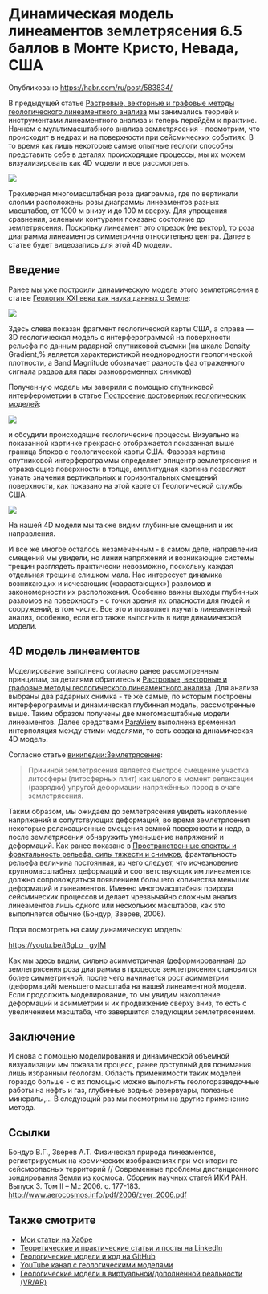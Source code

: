 # Динамическая модель линеаментов землетрясения 6.5 баллов в Монте Кристо, Невада, США

Опубликовано https://habr.com/ru/post/583834/

В предыдущей статье [Растровые, векторные и графовые методы геологического линеаментного анализа](https://habr.com/ru/post/567428/) мы занимались теорией и инструментами линеаментного анализа и теперь перейдём к практике. Начнем с мультимасштабного анализа землетрясения - посмотрим, что происходит в недрах и на поверхности при сейсмических событиях. В то время как лишь некоторые самые опытные геологи способны представить себе в деталях происходящие процессы, мы их можем визуализировать как 4D модели и все рассмотреть.

![](https://habrastorage.org/webt/86/4w/zi/864wzi7ri29ftlplu3jlkmp84yo.jpeg)

Трехмерная многомасштабная роза диаграмма, где по вертикали слоями расположены розы диаграммы линеаментов разных масштабов, от 1000 м внизу и до 100 м вверху. Для упрощения сравнения, зелеными контурами показано состояние до землетрясения. Поскольку линеамент это отрезок (не вектор), то роза диаграмма линеаментов симметрична относительно центра. Далее в статье будет видеозапись для этой 4D модели.

<cut>

## Введение

Ранее мы уже построили динамическую модель этого землетрясения в статье [Геология XXI века как наука данных о Земле](https://habr.com/ru/post/507138/):

![](https://habrastorage.org/r/w1560/webt/hz/qv/lm/hzqvlmwahnsj464fqb38z4wcsxk.jpeg)

Здесь слева показан фрагмент геологической карты США, а справа — 3D геологическая модель с интерферограммой на поверхности рельефа по данным радарной спутниковой съемки (на шкале Density Gradient,% является характеристикой неоднородности геологической плотности, а Band Magnitude обозначает разность фаз отраженного сигнала радара для пары разновременных снимков)

Полученную модель мы заверили с помощью спутниковой интерферометрии в статье [Построение достоверных геологических моделей](https://habr.com/ru/post/561352/):

![](https://habrastorage.org/r/w1560/webt/4f/bi/kn/4fbikndfwjktofmllq6cph6idcs.jpeg)

и обсудили происходящие геологические процессы. Визуально на показанной картинке прекрасно отображается показанная выше граница блоков с геологической карты США. Фазовая картина спутниковой интерферограммы определяет эпицентр землетрясения и отражающие поверхности в толще, амплитудная картина позволяет узнать значения вертикальных и горизонтальных смещений поверхности, как показано на этой карте от Геологической службы США:

![](https://habrastorage.org/r/w1560/webt/5_/1y/y5/5_1yy5ipzh98xkstolaa2mitn9a.jpeg)

На нашей 4D модели мы также видим глубинные смещения и их направления.

И все же многое осталось незамеченным - в самом деле, направления смещений мы увидели, но линии напряжений и возникающие системы трещин разглядеть практически невозможно, поскольку каждая отдельная трещина слишком мала. Нас интересует динамика возникающих и исчезающих («зарастающих») разломов и закономерности их расположения. Особенно важны выходы глубинных разломов на поверхность - с точки зрения их опасности для людей и сооружений, в том числе. Все это и позволяет изучить линеаментный анализ, особенно, если его также выполнить в виде динамической модели.

## 4D модель линеаментов

Моделирование выполнено согласно ранее рассмотренным принципам, за деталями обратитесь к [Растровые, векторные и графовые методы геологического линеаментного анализа](https://habr.com/ru/post/567428/). Для анализа выбраны два радарных снимка - те же самые, по которым построены интерферограммы и динамическая глубинная модель, рассмотренные выше. Таким образом получены две многомасштабные модели линеаментов. Далее средствами [ParaView](https://www.paraview.org) выполнена временная интерполяция между этими моделями, то есть создана динамическая 4D модель.

Согласно статье [википедии:Землетрясение](https://ru.m.wikipedia.org/wiki/Землетрясение):

> Причиной землетрясения является быстрое смещение участка литосферы (литосферных плит) как целого в момент релаксации (разрядки) упругой деформации напряжённых пород в очаге землетрясения. 

Таким образом, мы ожидаем до землетрясения увидеть накопление напряжений и сопутствующих деформаций, во время землетрясения некоторые релаксационные смещения земной поверхности и недр, а после землетрясения обнаружить уменьшение напряжений и деформаций. Как ранее показано в  [Пространственные спектры и фрактальность рельефа, силы тяжести и снимков](https://habr.com/ru/post/562630/), фрактальность рельефа величина постоянная, из чего следует, что исчезновение крупномасштабных деформаций и соответствующих им линеаментов должно сопровождаться появлением большего количества меньших деформаций и линеаментов. Именно многомасштабная природа сейсмических процессов и делает чрезвычайно сложным анализ линеаментов лишь одного или нескольких масштабов, как это выполняется обычно (Бондур, Зверев, 2006).

Пора посмотреть на саму динамическую модель:

<oembed>https://youtu.be/t6gLo__gyIM</oembed>

Как мы здесь видим, сильно асимметричная (деформированная) до землетрясения роза диаграмма в процессе землетрясения становится более симметричной, после чего начинается рост асимметрии (деформаций) меньшего масштаба на нашей линеаментной модели. Если продолжить моделирование, то мы увидим накопление деформаций и асимметрии и их продвижение сверху вниз, то есть с увеличением масштаба, что завершится следующим землетрясением.

## Заключение

И снова с помощью моделирования и динамической объемной визуализации мы показали процесс, ранее доступный для понимания лишь избранным геологам. Область применимости таких моделей гораздо больше - с их помощью можно выполнять геологоразведочные работы на нефть и газ, глубинные водные резервуары, полезные минералы,… В следующий раз мы посмотрим на другие применение метода.

## Ссылки

Бондур В.Г., Зверев А.Т. Физическая природа линеаментов, регистрируемых на космических изображениях при мониторинге сейсмоопасных территорий // Современные проблемы дистанционного зондирования Земли из космоса. Сборник научных статей ИКИ РАН. Выпуск 3. Том II – М.: 2006. с. 177-183. http://www.aerocosmos.info/pdf/2006/zver_2006.pdf

## Также смотрите

* [Мои статьи на Хабре](https://habr.com/ru/users/n-cube/posts/)
* [Теоретические и практические статьи и посты на LinkedIn](https://www.linkedin.com/in/alexey-pechnikov/)
* [Геологические модели и код на GitHub](https://github.com/mobigroup)
* [YouTube канал с геологическими моделями](https://www.youtube.com/channel/UCSEeXKAn9f_bDiTjT6l87Lg)
* [Геологические модели в виртуальной/дополненной реальности (VR/AR)](https://mobigroup.github.io/ParaView-Blender-AR/)